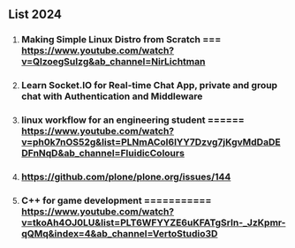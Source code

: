 ## List 2024

 1. ### Making Simple Linux Distro from Scratch          ===        https://www.youtube.com/watch?v=QlzoegSuIzg&ab_channel=NirLichtman

 2. ### Learn Socket.IO for Real-time Chat App, private and group chat with Authentication and Middleware

 3. ### linux workflow for an engineering student           ======      https://www.youtube.com/watch?v=ph0k7nOS52g&list=PLNmACol6lYY7Dzvg7jKgvMdDaDEDFnNqD&ab_channel=FluidicColours

 4. ###  https://github.com/plone/plone.org/issues/144

 5. ### C++ for game development         ===========           https://www.youtube.com/watch?v=tkoAh4OJ0LU&list=PLT6WFYYZE6uKFATgSrIn-_JzKpmr-qQMq&index=4&ab_channel=VertoStudio3D
